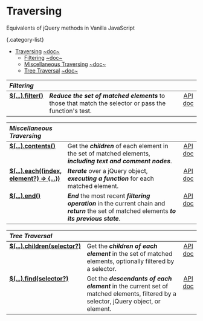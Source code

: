 <!-- markdownlint-disable MD012 -->
# Traversing

Equivalents of jQuery methods in Vanilla JavaScript

<style>
th { text-align: left; font-style: italic; }
tr td:nth-child(1) { width: 15%; font-weight: bold; }
tr td:nth-child(2) { width: 75%; }
td {
  vertical-align: top;
}
</style>

{.category-list}

* [Traversing](?traversing.md) [~doc~](https://api.jquery.com/category/traversing/)
  * [Filtering](?filtering.md) [~doc~](//api.jquery.com/category/traversing/filtering/)
  * [Miscellaneous Traversing](?miscellaneous-traversing.md) [~doc~](//api.jquery.com/category/traversing/miscellaneous-traversal/)
  * [Tree Traversal](?tree-traversal.md) [~doc~](//api.jquery.com/category/traversing/tree-traversal/)

| Filtering |||
|:--|:--|:--:|
| [$(...).filter()](?pages/filter/) | **_Reduce the set of matched elements_** to those that match the selector or pass the function's test. | [API doc](https://api.jquery.com/filter/) |


| Miscellaneous Traversing |||
|:--|:--|:--:|
| [$(...).contents()](?pages/contents/) | Get the **_children_** of each element in the set of matched elements, **_including text and comment nodes_**. | [API doc](https://api.jquery.com/contents/) |
| [$(...).each((index, element?) => {...})](?pages/each/) | **_Iterate_** over a jQuery object, **_executing a function_** for each matched element. | [API doc](https://api.jquery.com/each/) |
| [$(...).end()](?pages/end/) | **_End_** the most recent **_filtering operation_** in the current chain and **_return_** the set of matched elements **_to its previous state_**. | [API doc](https://api.jquery.com/end/) |


| Tree Traversal |||
|:--|:--|:--:|
| [$(...).children(selector?)](?pages/children/) | Get the **_children of each element_** in the set of matched elements, optionally filtered by a selector. | [API doc](https://api.jquery.com/children/) |
| [$(...).find(selector?)](?pages/find/) | Get the **_descendants of each element_** in the current set of matched elements, filtered by a selector, jQuery object, or element. | [API doc](https://api.jquery.com/find/) |
